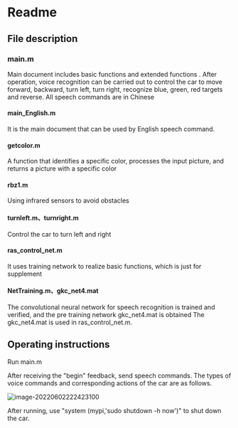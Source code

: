 # Readme

## File description

### main.m

Main document includes basic functions and extended functions . After operation, voice recognition can be carried out to control the car to move forward, backward, turn left, turn right, recognize blue, green, red targets and reverse. All speech commands are in Chinese

#### main_English.m

It is the main document that can be used by English speech command.

#### getcolor.m

A function that identifies a specific color, processes the input picture, and returns a picture with a specific color

#### rbz1.m

Using infrared sensors to avoid obstacles

#### turnleft.m、turnright.m

Control the car to turn left and right

#### ras_control_net.m

It uses training network to realize basic functions, which is just for supplement

#### NetTraining.m、gkc_net4.mat

The convolutional neural network for speech recognition is trained and verified, and the pre training network gkc_net4.mat is obtained  The gkc_net4.mat is used in ras_control_net.m.



## Operating instructions

Run main.m

After receiving the "begin" feedback, send speech commands. The types of voice commands and corresponding actions of the car are as follows.

![image-20220602222423100](E:\作业\大三下\工科创\结题答辩\代码\image-20220602222423100.png)

After running, use "system (mypi,'sudo shutdown -h now')"  to shut down the car.

